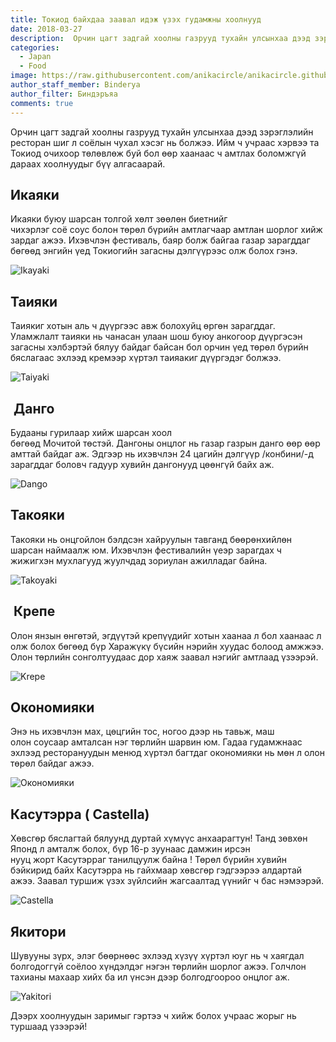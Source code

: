 ```yaml
---
title: Токиод байхдаа заавал идэж үзэх гудамжны хоолнууд
date: 2018-03-27
description:  Орчин цагт задгай хоолны газрууд тухайн улсынхаа дээд зэрэглэлийн ресторан шиг л соёлын чухал хэсэг нь болжээ. Ийм ч учраас хэрвээ та Токиод очихоор төлөвлөж буй бол өөр хаанаас ч амтлах боломжгүй дараах хоолнуудыг бүү алгасаарай. 
categories:
  - Japan
  - Food
image: https://raw.githubusercontent.com/anikacircle/anikacircle.github.io/main/.images/Street-food.jpg
author_staff_member: Binderya
author_filter: Биндэръяа
comments: true
---
```

Орчин цагт задгай хоолны газрууд тухайн улсынхаа дээд зэрэглэлийн ресторан шиг л соёлын чухал хэсэг нь болжээ. Ийм ч учраас хэрвээ та Токиод очихоор төлөвлөж буй бол өөр хаанаас ч амтлах боломжгүй дараах хоолнуудыг бүү алгасаарай. 

## Икаяки 
Икаяки буюу шарсан толгой хөлт зөөлөн биетнийг чихэрлэг соё соус болон төрөл бүрийн амтлагчаар амтлан шорлог хийж зардаг ажээ. Ихэвчлэн фестиваль, баяр болж байгаа газар зарагддаг бөгөөд энгийн үед Токиогийн загасны дэлгүүрээс олж болох гэнэ.

![Ikayaki](https://raw.githubusercontent.com/anikacircle/anikacircle.github.io/main/.images/Ikayaki.jpg)

##  Таияки 
Таиякиг хотын аль ч дүүргээс авж болохуйц өргөн зарагддаг. Уламжлалт таияки нь чанасан улаан шош буюу анкогоор дүүргэсэн загасны хэлбэртэй бялуу байдаг байсан бол орчин үед төрөл бүрийн бяслагаас эхлээд кремээр хүртэл таияакиг дүүргэдэг болжээ.

![Taiyaki](https://raw.githubusercontent.com/anikacircle/anikacircle.github.io/main/.images/Taiyaki.jpg)

##  Данго
Будааны гурилаар хийж шарсан хоол бөгөөд Мочитой төстэй. Дангоны онцлог нь газар газрын данго өөр өөр амттай байдаг аж. Эдгээр нь ихэвчлэн 24 цагийн дэлгүүр /конбини/-д зарагддаг боловч гадуур хувийн дангонууд цөөнгүй байх аж.

![Dango](https://raw.githubusercontent.com/anikacircle/anikacircle.github.io/main/.images/Dango.jpg)

##  Такояки
Такояки нь онцгойлон бэлдсэн хайруулын тавганд бөөрөнхийлөн шарсан наймаалж юм. Ихэвчлэн фестивалийн үеэр зарагдах ч жижигхэн мухлагууд жуулчдад зориулан ажилладаг байна.

![Takoyaki](https://raw.githubusercontent.com/anikacircle/anikacircle.github.io/main/.images/Takoyaki.jpg)

##  Крепе
Олон янзын өнгөтэй, эгдүүтэй крепүүдийг хотын хаанаа л бол хаанаас л олж болох бөгөөд бүр Харажүкү бүсийн нэрийн хуудас болоод амжжээ. Олон төрлийн сонголтуудаас дор хаяж заавал нэгийг амтлаад үзээрэй.

![Krepe](https://raw.githubusercontent.com/anikacircle/anikacircle.github.io/main/.images/Krepe.jpg)

##  Окономияки
 Энэ нь ихэвчлэн мах, цөцгийн тос, ногоо дээр нь тавьж, маш олон соусаар амталсан нэг төрлийн шарвин юм. Гадаа гудамжнаас эхлээд ресторануудын менюд хүртэл багтдаг окономияки нь мөн л олон төрөл байдаг ажээ.

![Окономияки](https://raw.githubusercontent.com/anikacircle/anikacircle.github.io/main/.images/Окономияки.jpg)

##  Касутэрра ( Castella) 
Хөвсгөр бяслагтай бялуунд дуртай хүмүүс анхаарагтун! Танд зөвхөн Японд л амталж болох, бүр 16-р зуунаас дамжин ирсэн нууц жорт Касутэрраг танилцуулж байна ! Төрөл бүрийн хувийн бэйкирид байх Касутэрра нь гайхмаар хөвсгөр гэдгээрээ алдартай ажээ. Заавал туршиж үзэх зүйлсийн жагсаалтад үүнийг ч бас нэмээрэй.

![Castella](https://raw.githubusercontent.com/anikacircle/anikacircle.github.io/main/.images/Castella.jpg)

##  Якитори
 Шувууны зүрх, элэг бөөрнөөс эхлээд хүзүү хүртэл юуг нь ч хаягдал болгодоггүй соёлоо хүндэлдэг нэгэн төрлийн шорлог ажээ. Голчлон тахианы махаар хийх ба ил үнсэн дээр болгодгоороо онцлог аж.

![Yakitori](https://raw.githubusercontent.com/anikacircle/anikacircle.github.io/main/.images/Yakitori.jpg)

 Дээрх хоолнуудын заримыг гэртээ ч хийж болох учраас жорыг нь туршаад үзээрэй!
